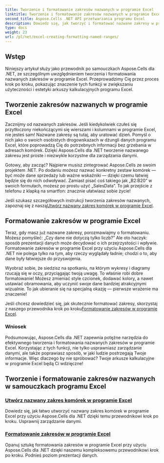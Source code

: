 ```yaml
---
title: Tworzenie i formatowanie zakresów nazwanych w programie Excel
linktitle: Tworzenie i formatowanie zakresów nazwanych w programie Excel
second_title: Aspose.Cells .NET API przetwarzania programu Excel
description: Dowiedz się, jak tworzyć i formatować nazwane zakresy w programie Excel za pomocą Aspose.Cells dla .NET. Ulepsz zarządzanie danymi i prezentację wizualną bez wysiłku.
type: docs
weight: 23
url: /pl/net/excel-creating-formatting-named-ranges/
---
```

## Wstęp

Niniejszy artykuł służy jako przewodnik po samouczkach Aspose.Cells dla .NET, ze szczególnym uwzględnieniem tworzenia i formatowania nazwanych zakresów w programie Excel. Przeprowadzimy Cię przez proces krok po kroku, pokazując znaczenie tych funkcji w zwiększaniu użyteczności i estetyki arkuszy kalkulacyjnych programu Excel. 

## Tworzenie zakresów nazwanych w programie Excel

Zacznijmy od nazwanych zakresów. Jeśli kiedykolwiek czułeś się przytłoczony niekończącymi się wierszami i kolumnami w programie Excel, nie jesteś sam! Nazwane zakresy są tutaj, aby uratować dzień. Pomyśl o nich jako o swoich osobistych drogowskazach w dżungli danych programu Excel, które poprowadzą Cię do potrzebnych informacji bez grzebania w adresach komórek. Dzięki Aspose.Cells dla .NET tworzenie nazwanego zakresu jest proste i niezwykle korzystne dla zarządzania danymi.

Gotowy, aby zacząć? Najpierw musisz zintegrować Aspose.Cells ze swoim projektem .NET. Po dodaniu możesz nazwać konkretny zestaw komórek — być może dane sprzedaży lub ważne wskaźniki — dzięki czemu łatwiej będzie się do nich odwoływać. Zamiast pisać coś takiego jak „B2:B20” w swoich formułach, możesz po prostu użyć „SalesData”. To jak przejście z telefonu z klapką na smartfon: znacznie ułatwiasz sobie życie! 

 Jeśli szukasz szczegółowych instrukcji tworzenia zakresów nazwanych, zapoznaj się z naszą[Utwórz nazwany zakres komórek w programie Excel](./create-named-range-of-cells/).

## Formatowanie zakresów w programie Excel

Teraz, gdy masz już nazwane zakresy, porozmawiajmy o formatowaniu. Możesz pomyśleć: „Czy dane nie dotyczą tylko liczb?” Ale oto haczyk: sposób prezentacji danych może decydować o ich przejrzystości i wpływie. Formatowanie zakresów w programie Excel przy użyciu Aspose.Cells dla .NET nie polega tylko na tym, aby rzeczy wyglądały ładnie; chodzi o to, aby dane były łatwiejsze do przyswojenia. 

Wyobraź sobie, że siedzisz na spotkaniu, na którym wykresy i diagramy rzucają się w oczy, przyciągając twoją uwagę. To właśnie robi dobre formatowanie! Możesz zmieniać style czcionek, dodawać kolory, a nawet ustawiać obramowania, aby uczynić swoje dane bardziej atrakcyjnymi wizualnie. To jak ubieranie się na specjalną okazję — pierwsze wrażenie ma znaczenie! 

 Jeśli chcesz dowiedzieć się, jak skutecznie formatować zakresy, skorzystaj z naszego przewodnika krok po kroku[Formatowanie zakresów w programie Excel](./format-ranges/).

### Wniosek

Podsumowując, Aspose.Cells dla .NET zapewnia potężne narzędzia do efektywnego tworzenia i formatowania nazwanych zakresów w programie Excel. Korzystając z tych funkcji, nie tylko usprawniasz zarządzanie danymi, ale także poprawiasz sposób, w jaki ludzie postrzegają Twoje informacje. Więc dlaczego by nie spróbować? Twoje arkusze kalkulacyjne w programie Excel będą Ci wdzięczne!

## Tworzenie i formatowanie zakresów nazwanych w samouczkach programu Excel
### [Utwórz nazwany zakres komórek w programie Excel](./create-named-range-of-cells/)
Dowiedz się, jak łatwo utworzyć nazwany zakres komórek w programie Excel przy użyciu Aspose.Cells dla .NET dzięki temu przewodnikowi krok po kroku. Usprawnij zarządzanie danymi.
### [Formatowanie zakresów w programie Excel](./format-ranges/)
Opanuj sztukę formatowania zakresów w programie Excel przy użyciu Aspose.Cells dla .NET dzięki naszemu kompleksowemu przewodnikowi krok po kroku. Podnieś poziom prezentacji danych.